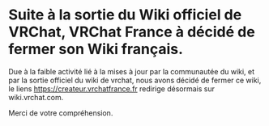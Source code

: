 # Suite à la sortie du Wiki officiel de VRChat, VRChat France à décidé de fermer son Wiki français. 

Due à la faible activité lié à la mises à jour par la communautée du wiki, et par la sortie officiel du wiki de vrchat, nous avons décidé de fermer ce wiki, le liens https://createur.vrchatfrance.fr redirige désormais sur wiki.vrchat.com. 

Merci de votre compréhension.
